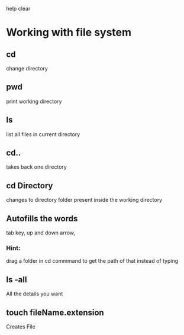 help
clear
# Working with file system
## cd
change directory
## pwd
print working directory
## ls
list all files in current directory
## cd..
takes back one directory
## cd Directory
changes to directory folder present inside the working directory
## Autofills the words
tab key, up and down arrow, 
### Hint:
drag a folder in cd commmand to get the path of that instead of typing
## ls -all
All the details you want
## touch fileName.extension
Creates File











